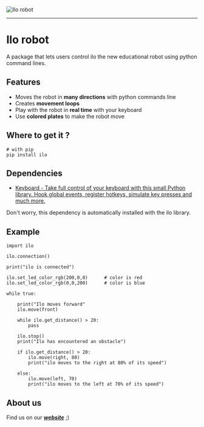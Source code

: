 <picture align="center">
    <img alt="Ilo robot" src="https://images.squarespace-cdn.com/content/v1/6312fe2115db3003bd2ec2f1/546df043-e044-4003-867b-802738eb1332/LOGO+ILO+PYTHON.png?format=100w 100w, https://images.squarespace-cdn.com/content/v1/6312fe2115db3003bd2ec2f1/546df043-e044-4003-867b-802738eb1332/LOGO+ILO+PYTHON.png?format=300w 300w, https://images.squarespace-cdn.com/content/v1/6312fe2115db3003bd2ec2f1/546df043-e044-4003-867b-802738eb1332/LOGO+ILO+PYTHON.png?format=500w 500w, https://images.squarespace-cdn.com/content/v1/6312fe2115db3003bd2ec2f1/546df043-e044-4003-867b-802738eb1332/LOGO+ILO+PYTHON.png?format=750w 750w, https://images.squarespace-cdn.com/content/v1/6312fe2115db3003bd2ec2f1/546df043-e044-4003-867b-802738eb1332/LOGO+ILO+PYTHON.png?format=1000w 1000w, https://images.squarespace-cdn.com/content/v1/6312fe2115db3003bd2ec2f1/546df043-e044-4003-867b-802738eb1332/LOGO+ILO+PYTHON.png?format=1500w 1500w, https://images.squarespace-cdn.com/content/v1/6312fe2115db3003bd2ec2f1/546df043-e044-4003-867b-802738eb1332/LOGO+ILO+PYTHON.png?format=2500w 2500w">
</picture>

---

# Ilo robot

A package that lets users control ilo the new educational robot using python command lines.

## Features

- Moves the robot in **many directions** with python commands line
- Creates **movement loops**
- Play with the robot in **real time** with your keyboard
- Use **colored plates** to make the robot move

## Where to get it ?

```
# with pip
pip install ilo
```

## Dependencies

- [Keyboard - Take full control of your keyboard with this small Python library. Hook global events, register hotkeys, simulate key presses and much more.](https://pypi.org/project/keyboard/)

Don't worry, this dependency is automatically installed with the ilo library.

## Example

```
import ilo

ilo.connection()

print("ilo is connected")

ilo.set_led_color_rgb(200,0,0)      # color is red
ilo.set_led_color_rgb(0,0,200)      # color is blue

while true:

    print("Ilo moves forward"
    ilo.move(front)
    
    while ilo.get_distance() > 20:
        pass
        
    ilo.stop()
    print("Ilo has encountered an obstacle")
    
    if ilo.get_distance() > 20:
        ilo.move(right, 80)
        print("ilo moves to the right at 80% of its speed")
    
    else:
        ilo.move(left, 70)
        print("ilo moves to the left at 70% of its speed")
```

## About us

Find us on our [***website***](https://ilorobot.com) ;)
